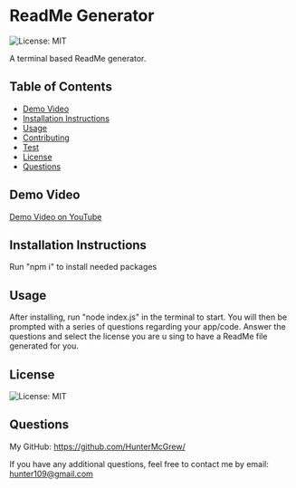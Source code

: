 # ReadMe Generator
  
  ![License: MIT](https://img.shields.io/badge/License-MIT-yellow.svg)

  A terminal based ReadMe generator.

  ## Table of Contents

  + [Demo Video](#demo-video)
  + [Installation Instructions](#installation-instructions)
  + [Usage](#usage)
  + [Contributing](#contributing)
  + [Test](#test)
  + [License](#license)
  + [Questions](#questions)
  
  ## Demo Video

  [Demo Video on YouTube](https://youtu.be/C48VVj7BRBE)

  ## Installation Instructions

  Run "npm i" to install needed packages

  ## Usage

  After installing, run "node index.js" in the terminal to start. You will then be prompted with a series of questions regarding your app/code. Answer the questions and select the license you are u sing to have a ReadMe file generated for you. 

  ## License

  ![License: MIT](https://img.shields.io/badge/License-MIT-yellow.svg)

  ## Questions

  My GitHub: <https://github.com/HunterMcGrew/>

  If you have any additional questions, feel free to contact me by email: <hunter109@gmail.com>
